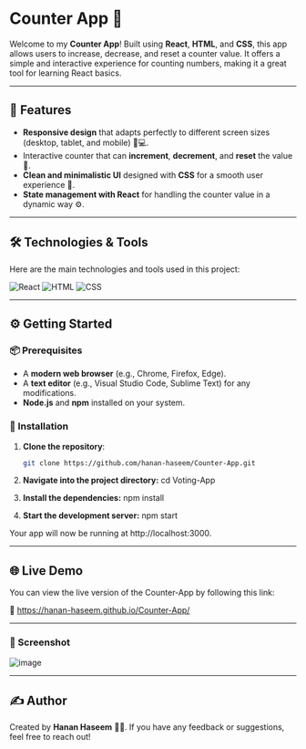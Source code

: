 # Counter App 🔢

Welcome to my **Counter App**! Built using **React**, **HTML**, and **CSS**, this app allows users to increase, decrease, and reset a counter value. It offers a simple and interactive experience for counting numbers, making it a great tool for learning React basics.

---

## 🚀 Features

- **Responsive design** that adapts perfectly to different screen sizes (desktop, tablet, and mobile) 📱💻.
- Interactive counter that can **increment**, **decrement**, and **reset** the value 🔄.
- **Clean and minimalistic UI** designed with **CSS** for a smooth user experience 🎨.
- **State management with React** for handling the counter value in a dynamic way ⚙️.

---

## 🛠️ Technologies & Tools

Here are the main technologies and tools used in this project:

![React](https://img.shields.io/badge/-React-61DAFB?style=for-the-badge&logo=react&logoColor=black) ![HTML](https://img.shields.io/badge/-HTML-E34F26?style=for-the-badge&logo=html5&logoColor=white) ![CSS](https://img.shields.io/badge/-CSS-1572B6?style=for-the-badge&logo=css3&logoColor=white)

---

## ⚙️ Getting Started

### 📦 Prerequisites

- A **modern web browser** (e.g., Chrome, Firefox, Edge).
- A **text editor** (e.g., Visual Studio Code, Sublime Text) for any modifications.
- **Node.js** and **npm** installed on your system.

### 🔧 Installation

1. **Clone the repository**:

   ```bash
   git clone https://github.com/hanan-haseem/Counter-App.git
2. **Navigate into the project directory:**
  cd Voting-App

3. **Install the dependencies:**
npm install

4. **Start the development server:**
npm start

Your app will now be running at http://localhost:3000.

---

## 🌐 Live Demo
You can view the live version of the Counter-App by following this link:

🔗 https://hanan-haseem.github.io/Counter-App/

---

### 📸 Screenshot
![image](https://github.com/user-attachments/assets/b1556020-1ecc-4673-8e18-65974023351c)


---

## ✍️ Author
Created by **Hanan Haseem** 👨‍💻. If you have any feedback or suggestions, feel free to reach out!
